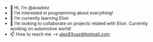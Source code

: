 - 👋 Hi, I’m @avazkez
- 👀 I’m interested in programming about everything!
- 🌱 I’m currently learning Elixir
- 💞️ I’m looking to collaborate on projects related with Elixir. Currently working on automotive world!
- 📫 How to reach me --> alex93vaz@hotmail.com

<!---
avazkez/avazkez is a ✨ special ✨ repository because its `README.md` (this file) appears on your GitHub profile.
You can click the Preview link to take a look at your changes.
--->
